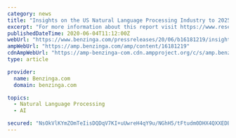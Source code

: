 ```yaml
---
category: news
title: "Insights on the US Natural Language Processing Industry to 2025 - Featuring Google, IBM & Microsoft Among Others - ResearchAndMarkets.com"
excerpt: "For more information about this report visit https://www.researchandmarkets.com/r/mhxd97"
publishedDateTime: 2020-06-04T11:12:00Z
webUrl: "https://www.benzinga.com/pressreleases/20/06/b16181219/insights-on-the-us-natural-language-processing-industry-to-2025-featuring-google-ibm-microsoft-amo"
ampWebUrl: "https://amp.benzinga.com/amp/content/16181219"
cdnAmpWebUrl: "https://amp-benzinga-com.cdn.ampproject.org/c/s/amp.benzinga.com/amp/content/16181219"
type: article

provider:
  name: Benzinga.com
  domain: benzinga.com

topics:
  - Natural Language Processing
  - AI

secured: "NsOkVlKYmZOmTeIisDQDqV7KI+uUwreH4qY9u/NGhH5/tFtudm0DHX4QXXEDBXxdOAB0XbZRLPXTJKuchq4gZzBhexIS1gjyzqyQZW8eGEVtAKVsvgGbhJ1J0poie0IPw5j95xJxwsDgdstTqnKqIZ+p4Eup/cxkAsU940mijsnF5keA9s1A7fNzVnF5UFcokVT78lOajGUzP3XXf24NqEsmEjVJFN9tQLPQS3KXnFD2P3DhjDhXRVBUZfvgprBRVPi9ncactXR58dDfzzD7ykA1fMTRvIwJT504/VFZtQNTv1IS4La0Y21JflxjBOr0LqcaD+sRXaHEKZx4SAeRjA==;INdYI0oFpB3i+pK4CQt9nA=="
---
```


